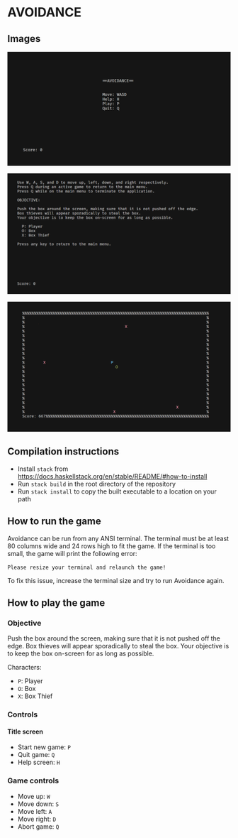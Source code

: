 # AVOIDANCE

## Images

![Title](title.png)

![Help](help.png)

![Game](game.png)

## Compilation instructions

* Install `stack` from https://docs.haskellstack.org/en/stable/README/#how-to-install
* Run `stack build` in the root directory of the repository
* Run `stack install` to copy the built executable to a location on your path

## How to run the game

Avoidance can be run from any ANSI terminal.
The terminal must be at least 80 columns wide and 24 rows high to fit the game.
If the terminal is too small, the game will print the following error:

    Please resize your terminal and relaunch the game!

To fix this issue, increase the terminal size and try to run Avoidance again.

## How to play the game

### Objective

Push the box around the screen, making sure that it is not pushed off the edge.
Box thieves will appear sporadically to steal the box.
Your objective is to keep the box on-screen for as long as possible.

Characters:

* `P`: Player
* `O`: Box
* `X`: Box Thief

### Controls

#### Title screen

* Start new game: `P`
* Quit game: `Q`
* Help screen: `H`

### Game controls

* Move up: `W`
* Move down: `S`
* Move left: `A`
* Move right: `D`
* Abort game: `Q`
